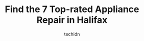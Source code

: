 ---
layout: ampstory
image: https://i0.wp.com/www.auto.or.id/wp-content/uploads/2023/06/jd-burns-mechanical-appliance-repair-0-halifax-1686324302.jpeg?resize=640,853
author: techidn
featured: false
description: Halifax, Nova Scotia, Canada is a haven for Appliance Repair enthusiasts, boasting an impressive array of 7 top-notch establishments. Whether youre a seasoned connoisseur or simply curious 
title: Find the 7 Top-rated Appliance Repair in Halifax
cover:
   title: Find the 7 Top-rated Appliance Repair in Halifax
   subtitle: AUTO.OR.ID
   background: https://www.auto.or.id/wp-content/uploads/2023/06/jd-burns-mechanical-appliance-repair-0-halifax-1686324302.jpeg

pages: 
 - layout: thirds
   top: <h1>#1 Avanti Appliance Repair & Refrigeration</h1>
   bottom: "<p>On October 23, our refrigerator broke down. No more cold air came out. Ive never had an appliance repaired before, so I wasnt sure where to contact. I was looking for a</p>"
   background: https://www.auto.or.id/wp-content/uploads/2023/06/jd-burns-mechanical-appliance-repair-1-halifax-1686324304.jpeg
   backgroundblur: true
 - layout: thirds
   top: <h1>#2 Appliance Repair Expert of Halifax</h1>
   bottom: "<p>1701 Hollis St Unit. #800, Halifax, NS B3J 2T9, Canada</p>"
   background: https://www.auto.or.id/wp-content/uploads/2023/06/jd-burns-mechanical-appliance-repair-2-halifax-1686324304.png
   cta:
      link: https://www.auto.or.id/find-the-7-top-rated-appliance-repair-in-halifax/
      text: Find the 7 Top-rated Appliance Repair in Halifax
 - layout: thirds
   top: <h1>#3 Joes Plumbing Heating and Air Conditioning</h1>
   bottom: "<p>3 Palisade Pl, Halifax, NS B3M 2Y7, Canada</p>"
   background: https://images.unsplash.com/photo-1510883056135-32472f0e11b8?ixlib=rb-4.0.3&ixid=MnwxMjA3fDB8MHxwaG90by1wYWdlfHx8fGVufDB8fHx8&auto=format&fit=crop&w=640&h=853&q=80
   cta:
      link: https://www.auto.or.id/find-the-7-top-rated-appliance-repair-in-halifax/
      text: Find the 7 Top-rated Appliance Repair in Halifax
 - layout: thirds
   top: <h1>#4 Kens Appliance Repair/Public Electric & Appliance Repair Ltd</h1>
   bottom: "<p>610 Wright Ave, Dartmouth, NS B3B 0H8, Canada</p>"
   background: https://images.unsplash.com/photo-1610972221114-c48c6bb5d2eb?ixlib=rb-4.0.3&ixid=MnwxMjA3fDB8MHxwaG90by1wYWdlfHx8fGVufDB8fHx8&auto=format&fit=crop&w=640&h=853&q=80
   cta:
      link: https://www.auto.or.id/find-the-7-top-rated-appliance-repair-in-halifax/
      text: Find the 7 Top-rated Appliance Repair in Halifax
 - layout: thirds
   top: <h1>#5 Superior Appliance Service of Halifax</h1>
   bottom: "<p>620 Nine Mile Dr #208, Bedford, NS B4A 0H4, Canada</p>"
   background: https://images.unsplash.com/photo-1617814076367-b759c7d7e738?ixlib=rb-4.0.3&ixid=MnwxMjA3fDB8MHxwaG90by1wYWdlfHx8fGVufDB8fHx8&auto=format&fit=crop&w=640&h=853&q=80
   cta:
      link: https://www.auto.or.id/find-the-7-top-rated-appliance-repair-in-halifax/
      text: Find the 7 Top-rated Appliance Repair in Halifax
 - layout: thirds
   top: <h1>#6 BN Appliance Repair</h1>
   bottom: "<p>8 Catamaran Rd, Halifax, NS B3P 1Y1, Canada</p>"
   background: https://images.unsplash.com/photo-1560282804-f99219ad8de3?ixlib=rb-4.0.3&ixid=MnwxMjA3fDB8MHxwaG90by1wYWdlfHx8fGVufDB8fHx8&auto=format&fit=crop&w=640&h=853&q=80
   cta:
      link: https://www.auto.or.id/find-the-7-top-rated-appliance-repair-in-halifax/
      text: Find the 7 Top-rated Appliance Repair in Halifax
 - layout: thirds
   top: <h1>#7 AVL Appliance Repair</h1>
   bottom: "<p>22 Chadwick Pl, Halifax, NS B3M 3N2, Canada</p>"
   background: https://images.unsplash.com/photo-1596179570006-e6b11fac059b?ixlib=rb-4.0.3&ixid=MnwxMjA3fDB8MHxwaG90by1wYWdlfHx8fGVufDB8fHx8&auto=format&fit=crop&w=640&h=853&q=80
   cta:
      link: https://www.auto.or.id/find-the-7-top-rated-appliance-repair-in-halifax/
      text: Find the 7 Top-rated Appliance Repair in Halifax
 - layout: thirds
   middle: Continue reading...
   background: https://images.unsplash.com/photo-1523676060187-f55189a71f5e?ixlib=rb-4.0.3&ixid=MnwxMjA3fDB8MHxwaG90by1wYWdlfHx8fGVufDB8fHx8&auto=format&fit=crop&w=640&h=853&q=80
   cta:
      link: https://www.auto.or.id/find-the-7-top-rated-appliance-repair-in-halifax/
      text: Find the 7 Top-rated Appliance Repair in Halifax

---